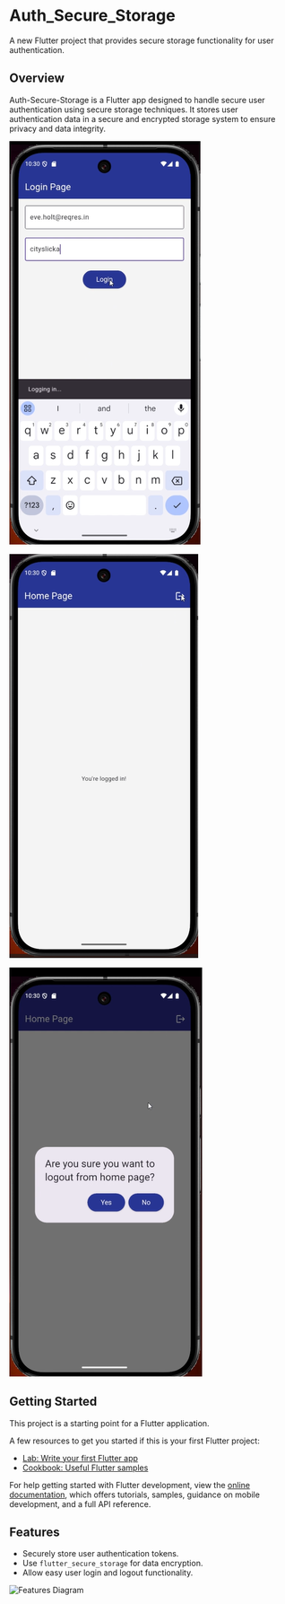 # Auth_Secure_Storage

A new Flutter project that provides secure storage functionality for user authentication.

## Overview

Auth-Secure-Storage is a Flutter app designed to handle secure user authentication using secure storage techniques. It stores user authentication data in a secure and encrypted storage system to ensure privacy and data integrity.

![App Screenshot](images/authsecure1.png)

![App Screenshot](images/authsecure2.png)

![App Screenshot](images/authsecure3.png)


## Getting Started

This project is a starting point for a Flutter application.

A few resources to get you started if this is your first Flutter project:

- [Lab: Write your first Flutter app](https://docs.flutter.dev/get-started/codelab)
- [Cookbook: Useful Flutter samples](https://docs.flutter.dev/cookbook)

For help getting started with Flutter development, view the
[online documentation](https://docs.flutter.dev/), which offers tutorials,
samples, guidance on mobile development, and a full API reference.

## Features

- Securely store user authentication tokens.
- Use `flutter_secure_storage` for data encryption.
- Allow easy user login and logout functionality.

![Features Diagram](./images/features-diagram.jpg)
